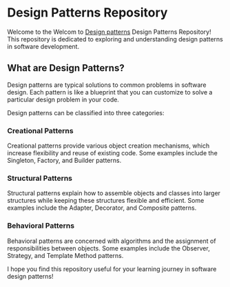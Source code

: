 # Design Patterns Repository

Welcome to the Welcom to <a href="https://en.wikipedia.org/wiki/Software_design_pattern">Design patterns</a> Design Patterns Repository! This repository is dedicated to exploring and understanding design patterns in software development.

## What are Design Patterns?

Design patterns are typical solutions to common problems in software design. Each pattern is like a blueprint that you can customize to solve a particular design problem in your code.

Design patterns can be classified into three categories:

### Creational Patterns

Creational patterns provide various object creation mechanisms, which increase flexibility and reuse of existing code. Some examples include the Singleton, Factory, and Builder patterns.

### Structural Patterns

Structural patterns explain how to assemble objects and classes into larger structures while keeping these structures flexible and efficient. Some examples include the Adapter, Decorator, and Composite patterns.

### Behavioral Patterns

Behavioral patterns are concerned with algorithms and the assignment of responsibilities between objects. Some examples include the Observer, Strategy, and Template Method patterns.

I hope you find this repository useful for your learning journey in software design patterns!

